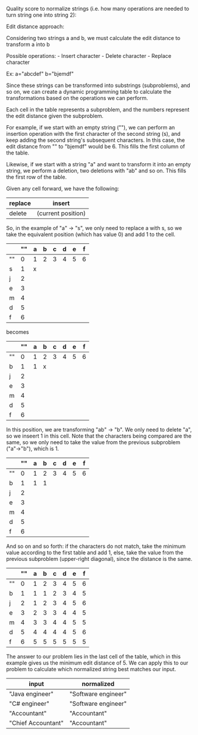 Quality score to normalize strings (i.e. how many operations are needed to turn string one into string 2):

Edit distance approach:

Considering two strings a and b, we must calculate the edit distance to transform a into b

Possible operations:
    - Insert character
    - Delete character
    - Replace character

Ex: a="abcdef" b="bjemdf"

Since these strings can be transformed into substrings (subproblems), and so on, we can create a dynamic programming
table to calculate the transformations based on the operations we can perform.

Each cell in the table represents a subproblem, and the numbers represent the edit distance given the subproblem.

For example, if we start with an empty string (""), we can perform an insertion operation with the first character of
the second string (s), and keep adding the second string's subsequent characters. In this case, the edit distance from
"" to "bjemdf" would be 6. This fills the first column of the table.

Likewise, if we start with a string "a" and want to transform it into an empty string, we perform a deletion, two deletions
with "ab" and so on. This fills the first row of the table.

Given any cell forward, we have the following:

| replace | insert             |
|---------|--------------------|
| delete  | (current position) |

So, in the example of "a" -> "s", we only need to replace a with s, so we take the equivalent position (which has value 0)
and add 1 to the cell.

|    | "" | a | b | c | d | e | f |
|----|----|---|---|---|---|---|---|
| "" | 0  | 1 | 2 | 3 | 4 | 5 | 6 |
| s  | 1  | x |   |   |   |   |   |
| j  | 2  |   |   |   |   |   |   |
| e  | 3  |   |   |   |   |   |   |
| m  | 4  |   |   |   |   |   |   |
| d  | 5  |   |   |   |   |   |   |
| f  | 6  |   |   |   |   |   |   |

becomes

|    | "" | a | b | c | d | e | f |
|----|----|---|---|---|---|---|---|
| "" | 0  | 1 | 2 | 3 | 4 | 5 | 6 |
| b  | 1  | 1 | x |   |   |   |   |
| j  | 2  |   |   |   |   |   |   |
| e  | 3  |   |   |   |   |   |   |
| m  | 4  |   |   |   |   |   |   |
| d  | 5  |   |   |   |   |   |   |
| f  | 6  |   |   |   |   |   |   |


In this position, we are transforming "ab" -> "b". We only need to delete "a", so we inseert 1 in this cell. Note that
the characters being compared are the same, so we only need to take the value from the previous subproblem ("a"->"b"), 
which is 1.

|    | "" | a | b | c | d | e | f |
|----|----|---|---|---|---|---|---|
| "" | 0  | 1 | 2 | 3 | 4 | 5 | 6 |
| b  | 1  | 1 | 1 |   |   |   |   |
| j  | 2  |   |   |   |   |   |   |
| e  | 3  |   |   |   |   |   |   |
| m  | 4  |   |   |   |   |   |   |
| d  | 5  |   |   |   |   |   |   |
| f  | 6  |   |   |   |   |   |   |

And so on and so forth: if the characters do not match, take the minimum value according to the first table and add 1,
else, take the value from the previous subproblem (upper-right diagonal), since the distance is the same.

|    | "" | a | b | c | d | e | f |
|----|----|---|---|---|---|---|---|
| "" | 0  | 1 | 2 | 3 | 4 | 5 | 6 |
| b  | 1  | 1 | 1 | 2 | 3 | 4 | 5 |
| j  | 2  | 1 | 2 | 3 | 4 | 5 | 6 |
| e  | 3  | 2 | 3 | 3 | 4 | 4 | 5 |
| m  | 4  | 3 | 3 | 4 | 4 | 5 | 5 |
| d  | 5  | 4 | 4 | 4 | 4 | 5 | 6 |
| f  | 6  | 5 | 5 | 5 | 5 | 5 | 5 |

The answer to our problem lies in the last cell of the table, which in this example gives us the minimum edit distance of 5.
We can apply this to our problem to calculate which normalized string best matches our input.

| input              | normalized          |
|--------------------|---------------------|
| "Java engineer"    | "Software engineer" |
| "C# engineer"      | "Software engineer" |
| "Accountant"       | "Accountant"        |
| "Chief Accountant" | "Accountant"        |
